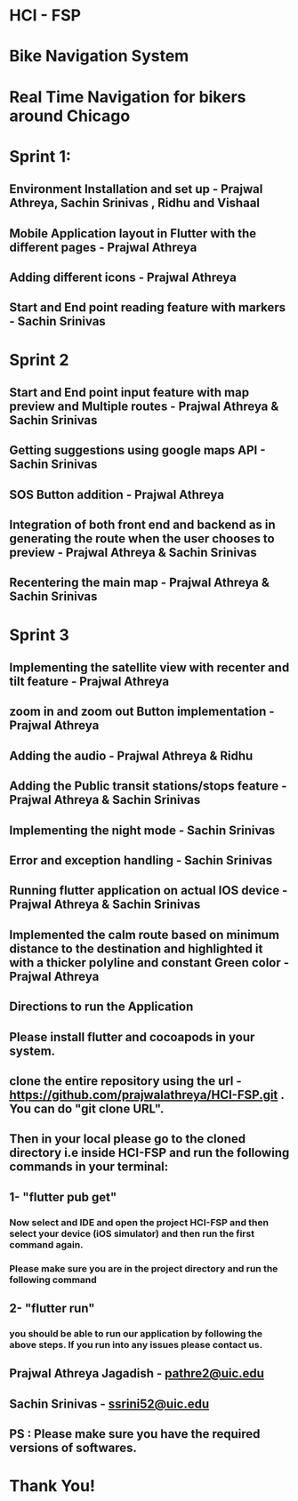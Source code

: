 # HCI - FSP
# Bike Navigation System

# Real Time Navigation for bikers around Chicago

# Sprint 1:
## Environment Installation and set up - Prajwal Athreya, Sachin Srinivas , Ridhu and Vishaal
## Mobile Application layout in Flutter with the different pages - Prajwal Athreya
## Adding different icons - Prajwal Athreya
## Start and End point reading feature with markers - Sachin Srinivas

# Sprint 2
## Start and End point input feature with map preview and Multiple routes - Prajwal Athreya & Sachin Srinivas
## Getting suggestions using google maps API - Sachin Srinivas
## SOS Button addition - Prajwal Athreya
## Integration of both front end and backend as in generating the route when the user chooses to preview - Prajwal Athreya & Sachin Srinivas
## Recentering the main map - Prajwal Athreya & Sachin Srinivas

# Sprint 3
## Implementing the satellite view with recenter and tilt feature - Prajwal Athreya
## zoom in and zoom out Button implementation - Prajwal Athreya
## Adding the audio - Prajwal Athreya & Ridhu
## Adding the Public transit stations/stops feature - Prajwal Athreya & Sachin Srinivas
## Implementing the night mode - Sachin Srinivas
## Error and exception handling - Sachin Srinivas
## Running flutter application on actual IOS device - Prajwal Athreya & Sachin Srinivas
## Implemented the calm route based on minimum distance to the destination and highlighted it with a thicker polyline and constant Green color - Prajwal Athreya 


## Directions to run the Application

## Please install flutter and cocoapods in your system.
## clone the entire repository using the url - https://github.com/prajwalathreya/HCI-FSP.git  . You can do "git clone URL".
## Then in your local please go to the cloned directory i.e inside HCI-FSP and run the following commands in your terminal:
## 1- "flutter pub get"
### Now select and IDE and open the project HCI-FSP and then select your device (iOS simulator) and then run the first command again.
### Please make sure you are in the project directory and run the following command
## 2- "flutter run"

### you should be able to run our application by following the above steps. If you run into any issues please contact us.
## Prajwal Athreya Jagadish - pathre2@uic.edu
## Sachin Srinivas - ssrini52@uic.edu

## PS : Please make sure you have the required versions of softwares.

# Thank You!